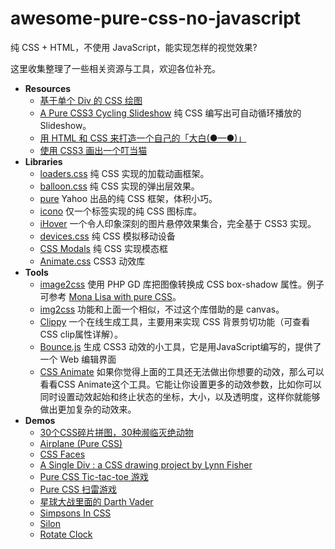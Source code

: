 # awesome-pure-css-no-javascript

纯 CSS + HTML，不使用 JavaScript，能实现怎样的视觉效果? 

这里收集整理了一些相关资源与工具，欢迎各位补充。

* **Resources**
    * [基于单个 Div 的 CSS 绘图](http://zhuanlan.zhihu.com/FrontendMagazine/19854868)
    * [A Pure CSS3 Cycling Slideshow](https://www.smashingmagazine.com/2012/04/pure-css3-cycling-slideshow/) 纯 CSS 编写出可自动循环播放的 Slideshow。
    * [用 HTML 和 CSS 来打造一个自己的「大白(●—●)」](http://www.jianshu.com/p/6d3feca2b5f7)
    * [使用 CSS3 画出一个叮当猫](http://www.cnblogs.com/jr1993/p/4448025.html)
* **Libraries**
    * [loaders.css](https://github.com/ConnorAtherton/loaders.css) 纯 CSS 实现的加载动画框架。
    * [balloon.css](https://github.com/kazzkiq/balloon.css) 纯 CSS 实现的弹出层效果。
    * [pure](https://github.com/yahoo/pure) Yahoo 出品的纯 CSS 框架，体积小巧。
    * [icono](https://github.com/saeedalipoor/icono) 仅一个标签实现的纯 CSS 图标库。
    * [iHover](https://github.com/gudh/ihover) 一个令人印象深刻的图片悬停效果集合，完全基于 CSS3 实现。
    * [devices.css](https://github.com/marvelapp/devices.css) 纯 CSS 模拟移动设备
    * [CSS Modals](https://github.com/drublic/css-modal) 纯 CSS 实现模态框
    * [Animate.css](http://daneden.github.io/animate.css/) CSS3 动效库
* **Tools**
    * [image2css](https://github.com/jaysalvat/image2css) 使用 PHP GD 库把图像转换成 CSS box-shadow 属性。例子可参考 [Mona Lisa with pure CSS](http://codepen.io/jaysalvat/pen/HaqBf)。
    * [img2css](https://github.com/javierbyte/img2css) 功能和上面一个相似，不过这个库借助的是 canvas。
    * [Clippy](http://bennettfeely.com/clippy/) 一个在线生成工具，主要用来实现 CSS 背景剪切功能（可查看CSS clip属性详解）。
    * [Bounce.js](http://bouncejs.com/) 生成 CSS3 动效的小工具，它是用JavaScript编写的，提供了一个 Web 编辑界面
    * [CSS Animate](http://cssanimate.com/) 如果你觉得上面的工具还无法做出你想要的动效，那么可以看看CSS Animate这个工具。它能让你设置更多的动效参数，比如你可以同时设置动效起始和终止状态的坐标，大小，以及透明度，这样你就能够做出更加复杂的动效来。
* **Demos**
    * [30个CSS碎片拼图，30种濒临灭绝动物](http://www.webhek.com/misc-res/species-in-pieces/#)
    * [Airplane (Pure CSS)](http://codepen.io/dogagenc/pen/xbRKZx)
    * [CSS Faces](http://codepen.io/rachel_web/pen/doaPWN)
    * [A Single Div : a CSS drawing project by Lynn Fisher](http://a.singlediv.com/)
    * [Pure CSS Tic-tac-toe 游戏](https://codepen.io/ziga-miklic/pen/Fagmh)
    * [Pure CSS 扫雷游戏](https://github.com/imsun/CSS-Minesweeper)
    * [星球大战里面的 Darth Vader](https://tsitu.github.io/darth.html)
    * [Simpsons In CSS](http://pattle.github.io/simpsons-in-css/)
    * [Silon](https://github.com/SLaks/Silon)
    * [Rotate Clock](http://codepen.io/DawidKrajewski/pen/dPpMXN)
